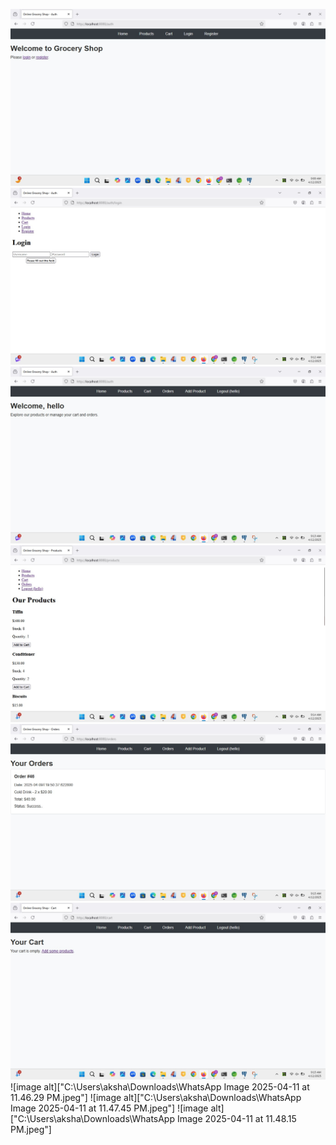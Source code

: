![image alt](https://github.com/KhushiVaskar/OnlineGroceryShop_Using_Hibernate/blob/3397bdce9a79698c467e21d72598e8fe3905d1c7/WhatsApp%20Image%202025-04-11%20at%2011.41.05%20PM.jpeg)
![image alt](https://github.com/KhushiVaskar/OnlineGroceryShop_Using_Hibernate/blob/a1fd5acdbdad69c5211bd768a3dd5472f98f94ac/WhatsApp%20Image%202025-04-11%20at%2011.43.07%20PM.jpeg)
![image alt](https://github.com/KhushiVaskar/OnlineGroceryShop_Using_Hibernate/blob/ffc9128536a2c61690f0bb3a8d2e4ecf7f958411/WhatsApp%20Image%202025-04-11%20at%2011.43.59%20PM.jpeg)
![image alt](https://github.com/KhushiVaskar/OnlineGroceryShop_Using_Hibernate/blob/a3d196a315be948343a369e139341f1297607a59/WhatsApp%20Image%202025-04-11%20at%2011.44.52%20PM.jpeg)
![image alt](https://github.com/KhushiVaskar/OnlineGroceryShop_Using_Hibernate/blob/54814b98d0b317554192ee8ba4801806f424181b/WhatsApp%20Image%202025-04-11%20at%2011.45.29%20PM.jpeg)
![image alt](https://github.com/KhushiVaskar/OnlineGroceryShop_Using_Hibernate/blob/d279998a2292d5ac5cc3f1da3e3a075d6f41370d/WhatsApp%20Image%202025-04-11%20at%2011.46.29%20PM%20(1).jpeg)
![image alt]["C:\Users\aksha\Downloads\WhatsApp Image 2025-04-11 at 11.46.29 PM.jpeg"]
![image alt]["C:\Users\aksha\Downloads\WhatsApp Image 2025-04-11 at 11.47.45 PM.jpeg"]
![image alt]["C:\Users\aksha\Downloads\WhatsApp Image 2025-04-11 at 11.48.15 PM.jpeg"]



